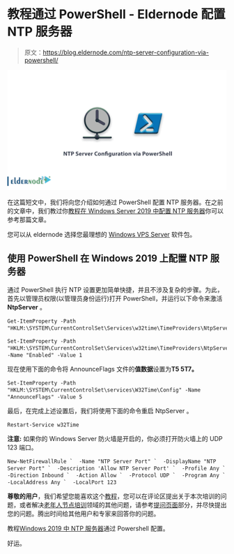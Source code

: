 # 教程通过 PowerShell - Eldernode 配置 NTP 服务器

> 原文：<https://blog.eldernode.com/ntp-server-configuration-via-powershell/>

![Tutorial NTP Server Configuration via PowerShell](img/4e9b3a57c4456a8771ba173c76a32fe6.png)

在这篇短文中，我们将向您介绍如何通过 PowerShell 配置 NTP 服务器。在之前的文章中，我们教过你[教程在 Windows Server 2019 中配置 NTP 服务器](https://eldernode.com/configure-ntp-server-in-windows-server/)你可以参考那篇文章。

您可以从 eldernode 选择您最理想的 [Windows VPS Server](https://eldernode.com/windows-vps/) 软件包。

## 使用 PowerShell 在 Windows 2019 上配置 NTP 服务器

通过 PowerShell 执行 NTP 设置更加简单快捷，并且不涉及复杂的步骤。为此，首先以管理员权限(以管理员身份运行)打开 PowerShell，并运行以下命令来激活 **NtpServer** 。

```
Get-ItemProperty -Path "HKLM:\SYSTEM\CurrentControlSet\Services\w32time\TimeProviders\NtpServer" 
```

```
Set-ItemProperty -Path "HKLM:\SYSTEM\CurrentControlSet\Services\w32time\TimeProviders\NtpServer" -Name "Enabled" -Value 1 
```

现在使用下面的命令将 AnnounceFlags 文件的**值数据**设置为**T5 5T7。**

```
Set-ItemProperty -Path "HKLM:\SYSTEM\CurrentControlSet\services\W32Time\Config" -Name "AnnounceFlags" -Value 5 
```

最后，在完成上述设置后，我们将使用下面的命令重启 NtpServer 。

```
Restart-Service w32Time 
```

**注意:** 如果你的 Windows Server 防火墙是开启的，你必须打开防火墙上的 UDP 123 端口。

```
New-NetFirewallRule `  -Name "NTP Server Port" `  -DisplayName "NTP Server Port" `  -Description 'Allow NTP Server Port' `  -Profile Any `  -Direction Inbound `  -Action Allow `  -Protocol UDP `  -Program Any `  -LocalAddress Any `  -LocalPort 123 
```

**尊敬的用户**，我们希望您能喜欢这个[教程](https://eldernode.com/category/tutorial/)，您可以在评论区提出关于本次培训的问题，或者解决[老年人节点培训](https://eldernode.com/blog/)领域的其他问题，请参考[提问页面](https://eldernode.com/ask)部分，并尽快提出您的问题。腾出时间给其他用户和专家来回答你的问题。

教程[Windows 2019 中 NTP 服务器](https://en.wikipedia.org/wiki/Network_Time_Protocol)通过 Powershell 配置。

好运。